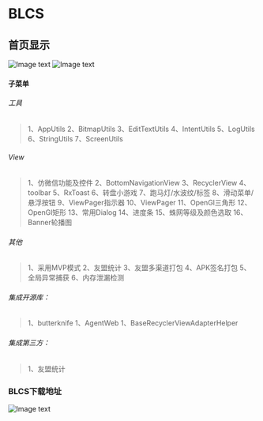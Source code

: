 # BLCS
## 首页显示
![Image text](https://github.com/DayorNight/BLCS/blob/master/png/工具.png)
![Image text](https://github.com/DayorNight/BLCS/blob/master/png/View-仿微信功能-字体大小.png)

#### 子菜单

###### 工具
> 1、AppUtils
> 2、BitmapUtils
> 3、EditTextUtils
> 4、IntentUtils
> 5、LogUtils
> 6、StringUtils
> 7、ScreenUtils

###### View
> 1、仿微信功能及控件
> 2、BottomNavigationView
> 3、RecyclerView
> 4、toolbar
> 5、RxToast
> 6、转盘小游戏
> 7、跑马灯/水波纹/标签
> 8、滑动菜单/悬浮按钮
> 9、ViewPager指示器
> 10、ViewPager
> 11、OpenGl三角形
> 12、OpenGl矩形
> 13、常用Dialog
> 14、进度条
> 15、蛛网等级及颜色选取
> 16、Banner轮播图

###### 其他
> 1、采用MVP模式
> 2、友盟统计
> 3、友盟多渠道打包
> 4、APK签名打包
> 5、全局异常捕获
> 6、内存泄漏检测

###### 集成开源库：
> 1、butterknife
> 1、AgentWeb
> 1、BaseRecyclerViewAdapterHelper


###### 集成第三方：
> 1、友盟统计



### BLCS下载地址 
![Image text](https://github.com/DayorNight/BLCS/blob/master/png/BLCS.png)
